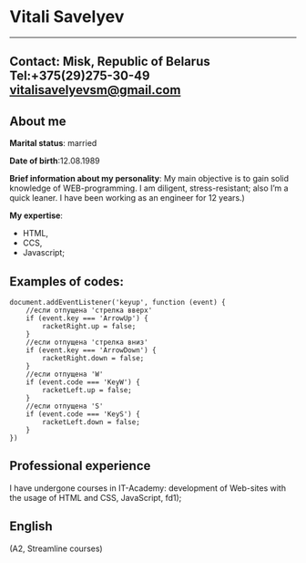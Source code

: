 Vitali Savelyev
============
-------------------------------   
Contact:
Misk, Republic of Belarus 
Tel:+375(29)275-30-49 
vitalisavelyevsm@gmail.com
-------------------------------

About me
---------
**Marital status**: married

**Date of birth**:12.08.1989

**Brief information about my personality**: My main objective is to gain solid knowledge of WEB-programming. I am diligent, stress-resistant; also I’m a quick leaner. I have been working as an engineer for 12 years.)

**My expertise**: 
* HTML,
* CCS,
* Javascript;

Examples of codes: 
-------------------
    document.addEventListener('keyup', function (event) {
        //если отпущена 'стрелка вверх'
        if (event.key === 'ArrowUp') {
            racketRight.up = false;
        }
        //если отпущена 'стрелка вниз'
        if (event.key === 'ArrowDown') {
            racketRight.down = false;
        }
        //если отпущена 'W'
        if (event.code === 'KeyW') {
            racketLeft.up = false;
        }
        //если отпущена 'S'
        if (event.code === 'KeyS') {
            racketLeft.down = false;
        }
    })
  
Professional experience
---------------------------
I have undergone courses in IT-Academy: development of Web-sites with the usage of HTML and CSS, JavaScript, fd1);

English 
---------
(A2, Streamline courses)
